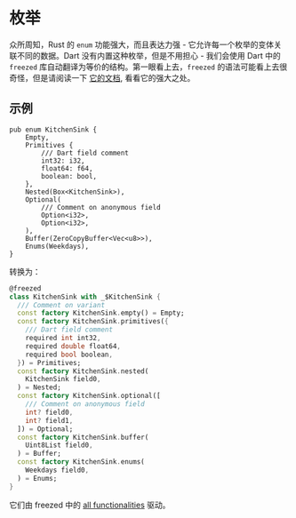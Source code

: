 # 枚举

众所周知，Rust 的 `enum` 功能强大，而且表达力强 - 它允许每一个枚举的变体关联不同的数据。Dart 没有内置这种枚举，但是不用担心 - 我们会使用
Dart 中的 `freezed` 库自动翻译为等价的结构。第一眼看上去，`freezed` 的语法可能看上去很奇怪，但是请阅读一下
[它的文档](https://pub.dev/packages/freezed), 看看它的强大之处。

## 示例

```rust,noplayground
pub enum KitchenSink {
    Empty,
    Primitives {
        /// Dart field comment
        int32: i32,
        float64: f64,
        boolean: bool,
    },
    Nested(Box<KitchenSink>),
    Optional(
        /// Comment on anonymous field
        Option<i32>,
        Option<i32>,
    ),
    Buffer(ZeroCopyBuffer<Vec<u8>>),
    Enums(Weekdays),
}
```

转换为：

```Dart
@freezed
class KitchenSink with _$KitchenSink {
  /// Comment on variant
  const factory KitchenSink.empty() = Empty;
  const factory KitchenSink.primitives({
    /// Dart field comment
    required int int32,
    required double float64,
    required bool boolean,
  }) = Primitives;
  const factory KitchenSink.nested(
    KitchenSink field0,
  ) = Nested;
  const factory KitchenSink.optional([
    /// Comment on anonymous field
    int? field0,
    int? field1,
  ]) = Optional;
  const factory KitchenSink.buffer(
    Uint8List field0,
  ) = Buffer;
  const factory KitchenSink.enums(
    Weekdays field0,
  ) = Enums;
}
```

它们由 freezed 中的 [all functionalities](https://pub.dev/packages/freezed) 驱动。
